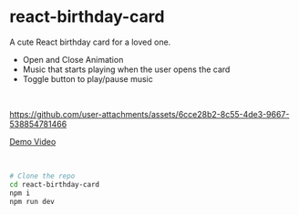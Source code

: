 # react-birthday-card

A cute React birthday card for a loved one.
- Open and Close Animation
- Music that starts playing when the user opens the card
- Toggle button to play/pause music

</br>

https://github.com/user-attachments/assets/6cce28b2-8c55-4de3-9667-538854781466


[Demo Video](http://www.youtube.com/watch?v=IceIVRIAOME)

</br>

```bash
# Clone the repo
cd react-birthday-card
npm i
npm run dev
```


